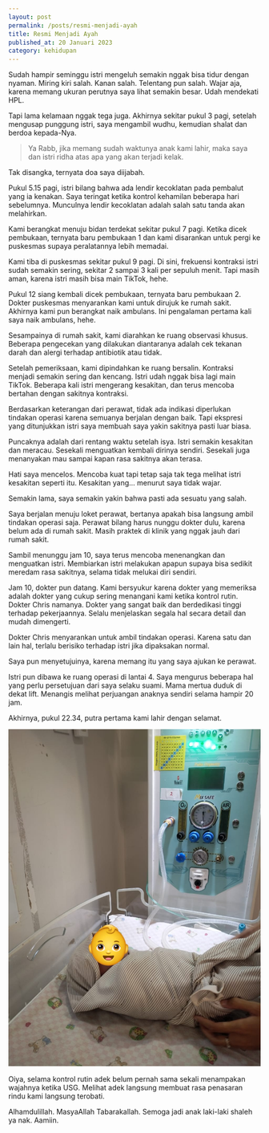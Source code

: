 ```yaml
---
layout: post
permalink: /posts/resmi-menjadi-ayah
title: Resmi Menjadi Ayah
published_at: 20 Januari 2023
category: kehidupan
---
```

Sudah hampir seminggu istri mengeluh semakin nggak bisa tidur dengan nyaman. Miring kiri salah. Kanan salah. Telentang pun salah. Wajar aja, karena memang ukuran perutnya saya lihat semakin besar. Udah mendekati HPL.

Tapi lama kelamaan nggak tega juga. Akhirnya sekitar pukul 3 pagi, setelah mengusap punggung istri, saya mengambil wudhu, kemudian shalat dan berdoa kepada-Nya.
<!--more-->
> Ya Rabb, jika memang sudah waktunya anak kami lahir, maka saya dan istri ridha atas apa yang akan terjadi kelak.

Tak disangka, ternyata doa saya diijabah.

Pukul 5.15 pagi, istri bilang bahwa ada lendir kecoklatan pada pembalut yang ia kenakan. Saya teringat ketika kontrol kehamilan beberapa hari sebelumnya. Munculnya lendir kecoklatan adalah salah satu tanda akan melahirkan.

Kami berangkat menuju bidan terdekat sekitar pukul 7 pagi. Ketika dicek pembukaan, ternyata baru pembukaan 1 dan kami disarankan untuk pergi ke puskesmas supaya peralatannya lebih memadai.

Kami tiba di puskesmas sekitar pukul 9 pagi. Di sini, frekuensi kontraksi istri sudah semakin sering, sekitar 2 sampai 3 kali per sepuluh menit. Tapi masih aman, karena istri masih bisa main TikTok, hehe.

Pukul 12 siang kembali dicek pembukaan, ternyata baru pembukaan 2. Dokter puskesmas menyarankan kami untuk dirujuk ke rumah sakit. Akhirnya kami pun berangkat naik ambulans. Ini pengalaman pertama kali saya naik ambulans, hehe.

Sesampainya di rumah sakit, kami diarahkan ke ruang observasi khusus. Beberapa pengecekan yang dilakukan diantaranya adalah cek tekanan darah dan alergi terhadap antibiotik atau tidak.

Setelah pemeriksaan, kami dipindahkan ke ruang bersalin. Kontraksi menjadi semakin sering dan kencang. Istri udah nggak bisa lagi main TikTok. Beberapa kali istri mengerang kesakitan, dan terus mencoba bertahan dengan sakitnya kontraksi.

Berdasarkan keterangan dari perawat, tidak ada indikasi diperlukan tindakan operasi karena semuanya berjalan dengan baik. Tapi ekspresi yang ditunjukkan istri saya membuah saya yakin sakitnya pasti luar biasa.

Puncaknya adalah dari rentang waktu setelah isya. Istri semakin kesakitan dan meracau. Sesekali menguatkan kembali dirinya sendiri. Sesekali juga menanyakan mau sampai kapan rasa sakitnya akan terasa.

Hati saya mencelos. Mencoba kuat tapi tetap saja tak tega melihat istri kesakitan seperti itu. Kesakitan yang... menurut saya tidak wajar.

Semakin lama, saya semakin yakin bahwa pasti ada sesuatu yang salah.

Saya berjalan menuju loket perawat, bertanya apakah bisa langsung ambil tindakan operasi saja. Perawat bilang harus nunggu dokter dulu, karena belum ada di rumah sakit. Masih praktek di klinik yang nggak jauh dari rumah sakit.

Sambil menunggu jam 10, saya terus mencoba menenangkan dan menguatkan istri. Membiarkan istri melakukan apapun supaya bisa sedikit meredam rasa sakitnya, selama tidak melukai diri sendiri.

Jam 10, dokter pun datang. Kami bersyukur karena dokter yang memeriksa adalah dokter yang cukup sering menangani kami ketika kontrol rutin. Dokter Chris namanya. Dokter yang sangat baik dan berdedikasi tinggi terhadap pekerjaannya. Selalu menjelaskan segala hal secara detail dan mudah dimengerti.

Dokter Chris menyarankan untuk ambil tindakan operasi. Karena satu dan lain hal, terlalu berisiko terhadap istri jika dipaksakan normal.

Saya pun menyetujuinya, karena memang itu yang saya ajukan ke perawat.

Istri pun dibawa ke ruang operasi di lantai 4. Saya mengurus beberapa hal yang perlu persetujuan dari saya selaku suami. Mama mertua duduk di dekat lift. Menangis melihat perjuangan anaknya sendiri selama hampir 20 jam.

Akhirnya, pukul 22.34, putra pertama kami lahir dengan selamat.

![My Little Boy](/assets/images/2023/01/my-little-boy.jpeg)

Oiya, selama kontrol rutin adek belum pernah sama sekali menampakan wajahnya ketika USG. Melihat adek langsung membuat rasa penasaran rindu kami langsung terobati.

Alhamdulillah. MasyaAllah Tabarakallah. Semoga jadi anak laki-laki shaleh ya nak. Aamiin.
